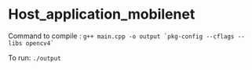 # Host_application_mobilenet
Command to compile : ```g++ main.cpp -o output `pkg-config --cflags --libs opencv4` ```

To run: ```./output```
